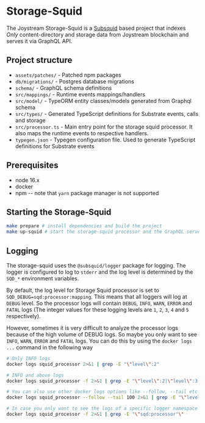 # Storage-Squid

The Joystream Storage-Squid is a [Subsquid](https://docs.subsquid.io/) based project that indexes _Only_ content-directory and storage data from Joystream blockchain and serves it via GraphQL API.

## Project structure


* `assets/patches/` - Patched npm packages
* `db/migrations/` - Postgres database migrations
* `schema/` - GraphQL schema definitions
* `src/mappings/` - Runtime events mappings/handlers
* `src/model/` - TypeORM entity classes/models generated from Graphql schema
* `src/types/` - Generated TypeScript definitions for Substrate events, calls and storage
* `src/processor.ts` - Main entry point for the storage squid processor. It also maps the runtime events to respective handlers.
* `typegen.json` - Typegen configuration file. Used to generate TypeScript definitions for Substrate events

## Prerequisites

* node 16.x
* docker
* npm -- note that `yarn` package manager is not supported


## Starting the Storage-Squid

```bash
make prepare # install dependencies and build the project
make up-squid # start the storage-squid processor and the GraphQL server
```

## Logging 

The storage-squid uses the `@subsquid/logger` package for logging. The logger is configured to log to `stderr` and the log level is determined by the `SQD_*` environment variables. 

By default, the log level for Storage Squid processor is set to `SQD_DEBUG=sqd:processor:mapping`. This means that all loggers will log at `DEBUG` level. So the processor logs will contain `DEBUG`, `INFO`, `WARN`, `ERROR` and `FATAL` logs (The integer values for these logging levels are `1`, `2`, `3`, `4` and `5` respectively).

However, sometimes it is very difficult to analyze the processor logs because of the high volume of DEBUG logs. So maybe you only want to see `INFO`, `WARN`, `ERROR` and `FATAL` logs. You can do this by using the `docker logs ...` command in the following way

```bash
# Only INFO logs
docker logs squid_processor 2>&1 | grep -E "\"level\":2" 

# INFO and above logs
docker logs squid_processor -f 2>&1 | grep -E "\"level\":2|\"level\":3|\"level\":4|\"level\":5" 

# You can also use other docker logs options like --follow, --tail etc
docker logs squid_processor --follow --tail 100 2>&1 | grep -E "\"level\":2|\"level\":3|\"level\":4|\"level\":5" 

# In case you only want to see the logs of a specific logger namespace e.g sqd:processor, you can use the following command.
docker logs squid_processor -f 2>&1 | grep -E "\"sqd:processor"\" 
```